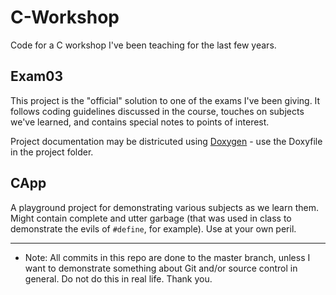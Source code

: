 # C-Workshop

Code for a C workshop I've been teaching for the last few years.

## Exam03

This project is the "official" solution to one of the exams I've been giving. It follows coding guidelines
discussed in the course, touches on subjects we've learned, and contains special notes to points of interest.

Project documentation may be districuted using [Doxygen](http://www.doxygen.nl/index.html) - use the Doxyfile in the project folder.

## CApp

A playground project for demonstrating various subjects as we learn them. Might contain complete and utter
garbage (that was used in class to demonstrate the evils of `#define`, for example). Use at your own peril.

---
* Note: All commits in this repo are done to the master branch, unless I want to demonstrate something about
Git and/or source control in general. Do not do this in real life. Thank you.
